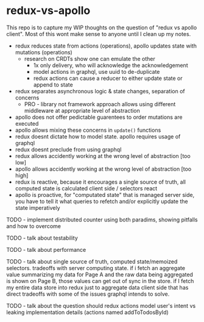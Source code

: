 # redux-vs-apollo

This repo is to capture my WIP thoughts on the question of "redux vs apollo client". Most of this wont make sense to anyone until I clean up my notes.

- redux reduces state from actions (operations), apollo updates state with mutations (operations)
  - research on CRDTs show one can emulate the other
    - 1x only delivery, who will acknowledge the acknowledgement
    - model actions in graphql, use uuid to de-duplicate
    - redux actions can cause a reducer to either update state or append to state
- redux separates asynchronous logic & state changes, separation of concerns
  - PRO - library not framework approach allows using different middleware at appropriate level of abstraction
- apollo does not offer pedictable guarentees to order mutations are executed
- apollo allows mixing these concerns in `update()` functions
- redux doesnt dictate how to model state. apollo requires usage of graphql
- redux doesnt preclude from using graphql
- redux allows accidently working at the wrong level of abstraction [too low]
- apollo allows accidently working at the wrong level of abstraction [too high]
- redux is reactive, because it encourages a single source of truth, all computed state is calculated client side / selectors react
- apollo is proactive, for "computated state" that is managed server side, you have to tell it what queries to refetch and/or explicitly update the state imperatively

TODO - implement distributed counter using both paradims, showing pitfalls and how to overcome

TODO - talk about testability

TODO - talk about performance

TODO - talk about single source of truth, computed state/memoized selectors. tradeoffs with server computing state. if i fetch an aggregate value summarizing my data for Page A and the raw data being aggregated is shown on Page B, those values can get out of sync in the store. if I fetch my entire data store into redux just to aggregate data client side that has direct tradeoffs with some of the issues graphql intends to solve. 

TODO - talk about the question should redux actions model user's intent vs leaking implementation details (actions named addToTodosById)
